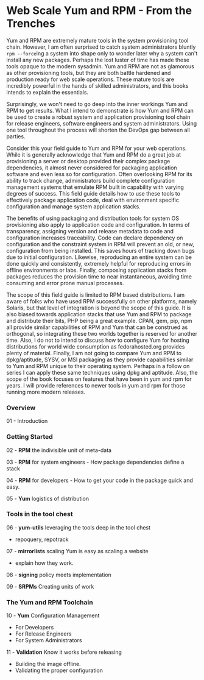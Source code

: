# Web Scale Yum and RPM - From the Trenches

Yum and RPM are extremely mature tools in the system provisioning tool chain.  However, I am often surprised to catch system administrators bluntly `rpm --force`ing a system into shape only to wonder later why a system can't install any new packages.  Perhaps the lost luster of time has made these tools opaque to the modern sysadmin.  Yum and RPM are not as glamorous as other provisioning tools, but they are both battle hardened and production ready for web scale operations.  These mature tools are incredibly powerful in the hands of skilled administrators, and this books intends to explain the essentials.

Surprisingly, we won't need to go deep into the inner workings Yum and RPM to get results.  What I intend to demonstrate is how Yum and RPM can be used to create a robust system and application provisioning tool chain for release engineers, software engineers and system administrators.  Using one tool throughout the process will shorten the DevOps gap between all parties.

Consider this your field guide to Yum and RPM for your web operations.  While it is generally acknowledge that Yum and RPM do a great job at provisioning a server or desktop provided their complex package dependencies, it almost never considered for packaging application software and even less so for configuration.  Often overlooking RPM for its ability to track change, administrators build complete configuration management systems that emulate RPM built in capability with varying degrees of success.  This field guide details how to use these tools to effectively package application code, deal with environment specific configuration and manage system application stacks.

The benefits of using packaging and distribution tools for system OS provisioning also apply to application code and configuration.  In terms of transparency, assigning version and release metadata to code and configuration increases traceability.  Code can declare dependency on configuration and the constraint system in RPM will prevent an old, or new, configuration from being installed.  This saves hours of tracking down bugs due to initial configuration.  Likewise, reproducing an entire system can be done quickly and consistently, extremely helpful for reproducing errors in offline environments or labs.  Finally, composing application stacks from packages reduces the provision time to near instantaneous, avoiding time consuming and error prone manual processes.

The scope of this field guide is limited to RPM based distributions.  I am aware of folks who have used RPM successfully on other platforms, namely Solaris, but that level of integration is beyond the scope of this guide.  It is also biased towards application stacks that use Yum and RPM to package and distribute their bits, PHP being a great example.  CPAN, gem, pip, npm all provide similar capabilities of RPM and Yum that can be construed as orthogonal, so integrating these two worlds together is reserved for another time.  Also, I do not to intend to discuss how to configure Yum for hosting distributions for world wide consumption as fedorahosted.org provides plenty of material.  Finally, I am not going to compare Yum and RPM to dpkg/aptitude, SYSV, or MSI packaging as they provide capabilities similar to Yum and RPM unique to their operating system.  Perhaps in a follow on series I can apply these same techniques using dpkg and aptitude.  Also, the scope of the book focuses on features that have been in yum and rpm for years.  I will provide references to newer tools in yum and rpm for those running more modern releases.

### Overview

01 - Introduction

### Getting Started

02 - **RPM** the indivisible unit of meta-data

03 - **RPM** for system engineers - How package dependencies define a stack

04 - **RPM** for developers - How to get your code in the package quick and easy.

05 - **Yum** logistics of distribution

### Tools in the tool chest

06 - **yum-utils** leveraging the tools deep in the tool chest
  - repoquery, repotrack

07 - **mirrorlists** scaling Yum is easy as scaling a website
  - explain how they work.

08 - **signing** policy meets implementation

09 - **SRPMs** Creating units of work

### The Yum and RPM Toolchain

10 - **Yum** Configuration Management
  - For Developers
  - For Release Engineers
  - For System Administrators

11 - **Validation** Know it works before releasing
  - Building the image offline.
  - Validating the proper configuration   
